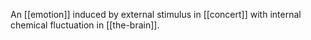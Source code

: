 An [[emotion]] induced by external stimulus in [[concert]] with internal chemical fluctuation in [[the-brain]].